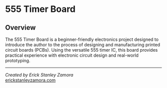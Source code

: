 # 555 Timer Board

## Overview

The 555 Timer Board is a beginner-friendly electronics project designed to introduce the author to the process of designing and manufacturing printed circuit boards (PCBs). Using the versatile 555 timer IC, this board provides practical experience with electronic circuit design and real-world prototyping.

---

*Created by Erick Stanley Zamora*  
[erickstanleyzamora.com](https://www.erickstanleyzamora.com/projects/555-timer-board)
